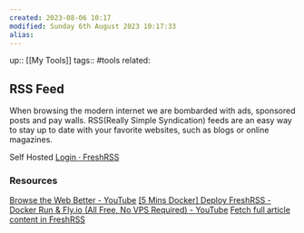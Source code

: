 ```yaml
---
created: 2023-08-06 10:17
modified: Sunday 6th August 2023 10:17:33
alias:
---
```

up::  [[My Tools]]
tags:: #tools
related:

## RSS Feed

When browsing the modern internet we are bombarded with ads, sponsored posts and pay walls. RSS(Really Simple Syndication) feeds are an easy way to stay up to date with your favorite websites, such as blogs or online magazines.

Self Hosted
[Login · FreshRSS](https://freshrss-net.fly.dev/i/)


### Resources
[Browse the Web Better - YouTube](https://www.youtube.com/watch?v=nxV0CPNeFxY)
[[5 Mins Docker] Deploy FreshRSS - Docker Run & Fly.io (All Free, No VPS Required) - YouTube](https://www.youtube.com/watch?v=l-GsCak2fLM)
[Fetch full article content in FreshRSS](https://joelchrono12.xyz/blog/fetch-full-article-content-freshrss/)
